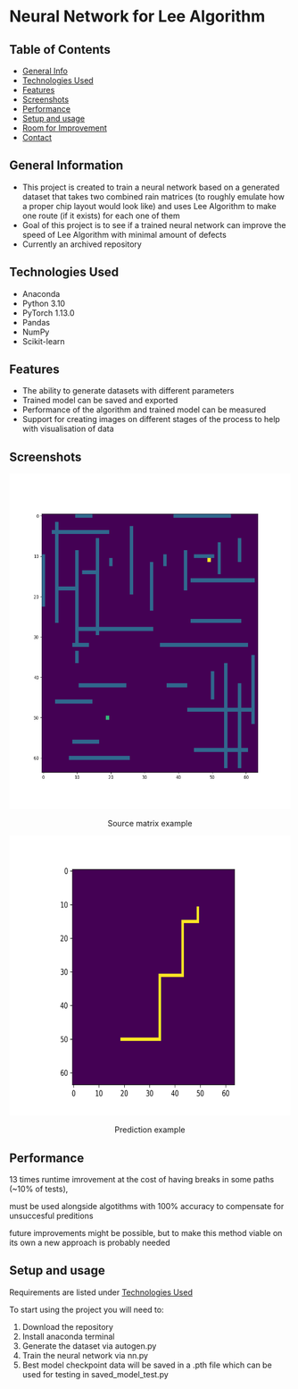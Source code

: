 # Neural Network for Lee Algorithm


## Table of Contents
* [General Info](#general-information)
* [Technologies Used](#technologies-used)
* [Features](#features)
* [Screenshots](#screenshots)
* [Performance](#performance)
* [Setup and usage](#setup-and-usage)
* [Room for Improvement](#room-for-improvement)
* [Contact](#contact)



## General Information
- This project is created to train a neural network based on a generated dataset that takes two combined rain matrices (to roughly emulate how a proper chip layout would look like) and uses Lee Algorithm to make one route (if it exists) for each one of them
- Goal of this project is to see if a trained neural network can improve the speed of Lee Algorithm with minimal amount of defects
- Currently an archived repository


## Technologies Used
- Anaconda
- Python 3.10
- PyTorch 1.13.0
- Pandas
- NumPy
- Scikit-learn


## Features
- The ability to generate datasets with different parameters
- Trained model can be saved and exported
- Performance of the algorithm and trained model can be measured 
- Support for creating images on different stages of the process to help with visualisation of data


## Screenshots
<p align="center">
  <img width="600" height="600" src="./other/Figure_3.png">
</p>
<p align="center"> Source matrix example </p>
<p align="center">
  <img width="600" height="500" src="./other/prediction.png">
</p>
<p align="center"> Prediction example </p>


## Performance
<p> 13 times runtime imrovement at the cost of having breaks in some paths (~10% of tests), </p>
<p> must be used alongside algotithms with 100% accuracy to compensate for unsuccesful preditions </p>
<p> future improvements might be possible, but to make this method viable on its own a new approach is probably needed </p>

## Setup and usage
Requirements are listed under  [Technologies Used](#technologies-used)

To start using the project you will need to:
1. Download the repository
2. Install anaconda terminal
4. Generate the dataset via autogen.py
5. Train the neural network via nn.py
6. Best model checkpoint data will be saved in a .pth file which can be used for testing in saved_model_test.py

